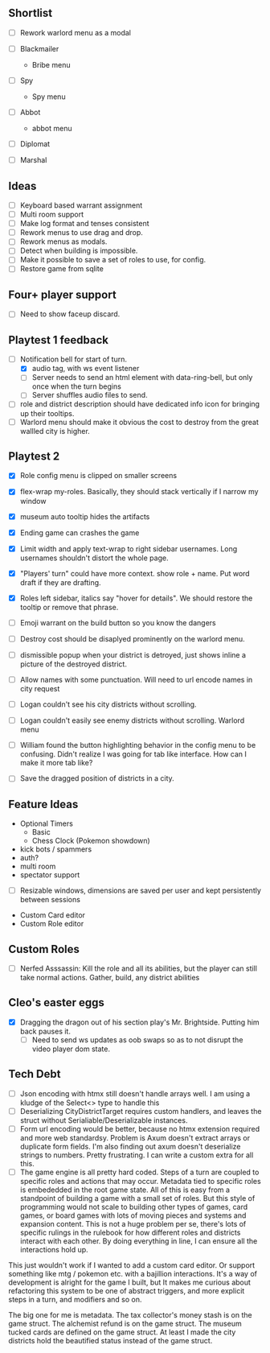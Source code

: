 ## Shortlist
- [ ] Rework warlord menu as a modal

- [ ] Blackmailer
    - Bribe menu

- [ ] Spy
    - Spy menu

- [ ] Abbot 
    - abbot menu

- [ ] Diplomat 
- [ ] Marshal 

## Ideas
- [ ] Keyboard based warrant assignment
- [ ] Multi room support
- [ ] Make log format and tenses consistent
- [ ] Rework menus to use drag and drop.
- [ ] Rework menus as modals.
- [ ] Detect when building is impossible.
- [ ] Make it possible to save a set of roles to use, for config.
- [ ] Restore game from sqlite

## Four+ player support
- [ ] Need to show faceup discard.

## Playtest 1 feedback
- [ ] Notification bell for start of turn.
    - [x] audio tag, with ws event listener
    - [ ] Server needs to send an html element with data-ring-bell, but only once when the turn begins
    - [ ] Server shuffles audio files to send.
- [ ] role and district description should have dedicated info icon for bringing up their tooltips.
- [ ] Warlord menu should make it obvious the cost to destroy from the great wallled city is higher.

## Playtest 2
- [x] Role config menu is clipped on smaller screens
- [x] flex-wrap my-roles. Basically, they should stack vertically if I narrow my window
- [x] museum auto tooltip hides the artifacts
- [x] Ending game can crashes the game
- [x] Limit width and apply text-wrap to right sidebar usernames. Long usernames shouldn't distort the whole page.
- [x] "Players' turn" could have more context. show role + name. Put word draft if they are drafting.
- [x] Roles left sidebar, italics say "hover for details". We should restore the tooltip or remove that phrase.
- [ ] Emoji warrant on the build button so you know the dangers
- [ ] Destroy cost should be disaplyed prominently on the warlord menu. 
- [ ] dismissible popup when your district is detroyed, just shows inline a picture of the destroyed district.
- [ ] Allow names with some punctuation. Will need to url encode names in city request

- [ ] Logan couldn't see his city districts without scrolling.
- [ ] Logan couldn't easily see enemy districts without scrolling. Warlord menu
- [ ] William found the button highlighting behavior in the config menu to be confusing. Didn't realize I was going for tab like interface. How can I make it more tab like?
- [ ] Save the dragged position of districts in a city.

## Feature Ideas
- Optional Timers
    - Basic
    - Chess Clock (Pokemon showdown)
- kick bots / spammers
- auth?
- multi room
- spectator support
- [ ] Resizable windows, dimensions are saved per user and kept persistently between sessions
- Custom Card editor
- Custom Role editor

## Custom Roles
- [ ] Nerfed Asssassin: Kill the role and all its abilities, but the player can still take normal actions. Gather, build, any district abilities

## Cleo's easter eggs
- [x] Dragging the dragon out of his section play's Mr. Brightside. Putting him back pauses it.
    - [ ] Need to send ws updates as oob swaps so as to not disrupt the video player dom state.

## Tech Debt
- [ ] Json encoding with htmx still doesn't handle arrays well. I am using a kludge of the Select<> type to handle this
- [ ] Deserializing CityDistrictTarget requires custom handlers, and leaves the struct without Serialiable/Deserializable instances.
- [ ] Form url encoding would be better, because no htmx extension required and more web standardsy. Problem is Axum doesn't extract arrays or duplicate form fields. I'm also finding out axum doesn't deserialize strings to numbers. Pretty frustrating. I can write a custom extra for all this.
- [ ] The game engine is all pretty hard coded. Steps of a turn are coupled to specific roles and actions that may occur. Metadata tied to specific roles is embededded in the root game state. All of this is easy from a standpoint of building a game with a small set of roles. But this style of programming would not scale to building other types of games, card games, or board games with lots of moving pieces and systems and expansion content. This is not a huge problem per se, there's lots of specific rulings in the rulebook for how different roles and districts interact with each other. By doing everything in line, I can ensure all the interactions hold up.

This just wouldn't work if I wanted to add a custom card editor. Or support something like mtg / pokemon etc. with a bajillion interactions. It's a way of development is alright for the game I built, but It makes me curious about refactoring this system to be one of abstract triggers, and more explicit steps in a turn, and modifiers and so on. 

The big one for me is metadata. The tax collector's money stash is on the game struct. The alchemist refund is on the game struct. The museum tucked cards are defined on the game struct. 
At least I made the city districts hold the beautified status instead of the game struct.




